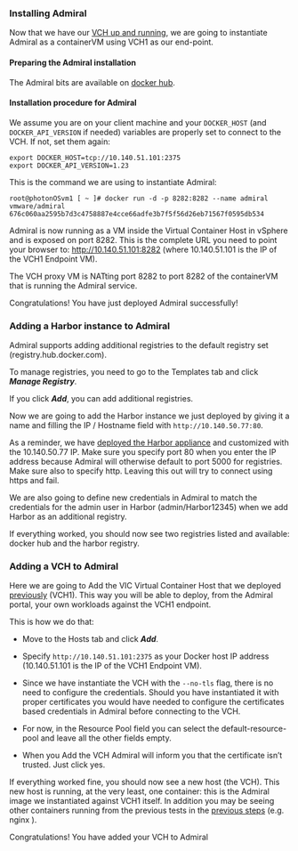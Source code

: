 ### Installing Admiral

Now that we have our [VCH up and running](install-configure-vch.md), we are going to instantiate Admiral as a containerVM using VCH1 as our end-point.

#### Preparing the Admiral installation
The Admiral bits are available on [docker hub](https://hub.docker.com/r/vmware/admiral/).

#### Installation procedure for Admiral
We assume you are on your client machine and your `DOCKER_HOST` (and `DOCKER_API_VERSION` if needed) variables are properly set to connect to the VCH. If not, set them again:
```
export DOCKER_HOST=tcp://10.140.51.101:2375
export DOCKER_API_VERSION=1.23  
```
This is the command we are using to instantiate Admiral:

```
root@photonOSvm1 [ ~ ]# docker run -d -p 8282:8282 --name admiral vmware/admiral
676c060aa2595b7d3c4758887e4cce66adfe3b7f5f56d26eb71567f0595db534
```
Admiral is now running as a VM inside the Virtual Container Host in vSphere and is exposed on port 8282. This is the complete URL you need to point your browser to: http://10.140.51.101:8282 (where 10.140.51.101 is the IP of the VCH1 Endpoint VM).

The VCH proxy VM is NATting port 8282 to port 8282 of the containerVM that is running the Admiral service.   

Congratulations! You have just deployed Admiral successfully!

### Adding a Harbor instance to Admiral

Admiral supports adding additional registries to the default registry set (registry.hub.docker.com).

To manage registries, you need to go to the Templates tab and click ***Manage Registry***.

If you click ***Add***, you can add additional registries.

Now we are going to add the Harbor instance we just deployed by giving it a name and filling the IP / Hostname field with `http://10.140.50.77:80`.

As a reminder, we have [deployed the Harbor appliance](install-configure-harbor.md) and customized with the 10.140.50.77 IP. Make sure you specify port 80 when you enter the IP address because Admiral will otherwise default to port 5000 for registries. Make sure also to specify http. Leaving this out will try to connect using https and fail.

We are also going to define new credentials in Admiral to match the credentials for the admin user in Harbor (admin/Harbor12345) when we add Harbor as an additional registry.

If everything worked, you should now see two registries listed and available: docker hub and the harbor registry.

### Adding a VCH to Admiral

Here we are going to Add the VIC Virtual Container Host that we deployed [previously](install-configure-vch.md) (VCH1). This way you will be able to deploy, from the Admiral portal, your own workloads against the VCH1 endpoint.  

This is how we do that:

- Move to the Hosts tab and click ***Add***.

- Specify `http://10.140.51.101:2375` as your Docker host IP address (10.140.51.101 is the IP of the VCH1 Endpoint VM).

- Since we have instantiate the VCH with the `--no-tls` flag, there is no need to configure the credentials. Should you have instantiated it with proper certificates you would have needed to configure the certificates based credentials in Admiral before connecting to the VCH.

- For now, in the Resource Pool field you can select the default-resource-pool and leave all the other fields empty.

- When you Add the VCH Admiral will inform you that the certificate isn’t trusted. Just click yes.

If everything worked fine, you should now see a new host (the VCH). This new host is running, at the very least, one container: this is the Admiral image we instantiated against VCH1 itself. In addition you may be seeing other containers running from the previous tests in the [previous steps](install-configure-vch.md) (e.g. nginx ).

Congratulations! You have added your VCH to Admiral
